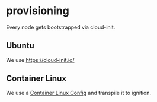 # provisioning

Every node gets bootstrapped via cloud-init.

## Ubuntu

We use https://cloud-init.io/

## Container Linux

We use a [Container Linux Config](https://coreos.com/os/docs/latest/provisioning.html) and transpile it to ignition.
